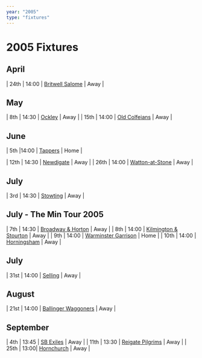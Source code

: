 ```yaml
---
year: "2005"
type: "fixtures"
---
```


# 2005 Fixtures


## April

| 24th | 14:00 | [Britwell Salome](britwell-salome) | Away |

## May

| 8th | 14:30 | [Ockley](ockley) | Away |
| 15th | 14:00 | [Old Colfeians](old-colfeians) | Away |

## June

| 5th |14:00 | [Tappers](tappers) | Home |

| 12th | 14:30 | [Newdigate](newdigate) | Away |
| 26th | 14:00 | [Watton-at-Stone](watton-at-stone) | Away |

## July

| 3rd | 14:30 | [Stowting](stowting) | Away |

## July - The Min Tour 2005

| 7th | 14:30 | [Broadway & Horton](broadway-and-horton) | Away |
| 8th | 14:00 | [Kilmington & Stourton](kilmington-and-stourton) | Away |
| 9th | 14:00 | [Warminster Garrison](warminster-garrison) | Home |
| 10th | 14:00 | [Horningsham](horningsham) | Away |

## July

| 31st | 14:00 | [Selling](selling) | Away |

## August

| 21st | 14:00 | [Ballinger Waggoners](ballinger-waggoners) | Away |

## September

| 4th | 13:45 | [SB Exiles](sb-exiles) | Away |
| 11th | 13:30 | [Reigate Pilgrims](reigate-pilgrims) | Away |
| 25th | 13:00| [Hornchurch](hornchurch) | Away |